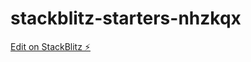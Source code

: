 # stackblitz-starters-nhzkqx

[Edit on StackBlitz ⚡️](https://stackblitz.com/edit/stackblitz-starters-nhzkqx)